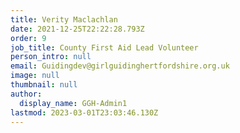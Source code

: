 ```yaml
---
title: Verity Maclachlan
date: 2021-12-25T22:22:28.793Z
order: 9
job_title: County First Aid Lead Volunteer
person_intro: null
email: Guidingdev@girlguidinghertfordshire.org.uk
image: null
thumbnail: null
author:
  display_name: GGH-Admin1
lastmod: 2023-03-01T23:03:46.130Z
---
```

